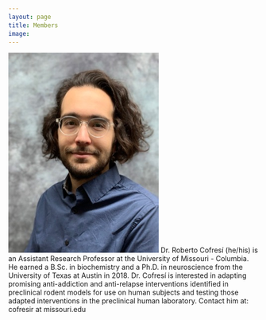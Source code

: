 ```yaml
---
layout: page
title: Members
image: 
---
```

<div class="6u$ 12u$(medium)">
<p><span class="image left"><img src="assets/images/roberto_cofresi1.jpg" alt="" /></span>
Dr. Roberto Cofresí (he/his) is an Assistant Research Professor at the University of Missouri - Columbia. He earned a B.Sc. in biochemistry and a Ph.D. in neuroscience from the University of Texas at Austin in 2018. Dr. Cofresí is interested in adapting promising anti-addiction and anti-relapse interventions identified in preclinical rodent models for use on human subjects and testing those adapted interventions in the preclinical human laboratory.  Contact him at: cofresir at missouri.edu</p>
			
</div>